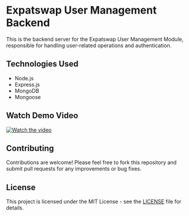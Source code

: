 # Expatswap User Management Backend

This is the backend server for the Expatswap User Management Module, responsible for handling user-related operations and authentication.

## Technologies Used

- Node.js
- Express.js
- MongoDB
- Mongoose

## Watch Demo Video

[![Watch the video](https://cdn.loom.com/sessions/thumbnails/aff71d0fbc8d45859742d5bc26cd9d2e-with-play.gif)](https://www.loom.com/share/aff71d0fbc8d45859742d5bc26cd9d2e)

## Contributing

Contributions are welcome! Please feel free to fork this repository and submit pull requests for any improvements or bug fixes.

## License

This project is licensed under the MIT License - see the [LICENSE](LICENSE) file for details.
